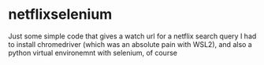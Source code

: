 # netflixselenium
Just some simple code that gives a watch url for a netflix search query
I had to install chromedriver (which was an absolute pain with WSL2), and also a python virtual environemnt with selenium, of course